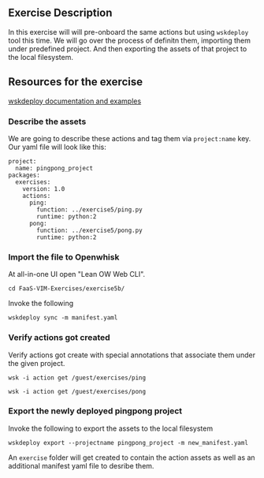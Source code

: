 ## Exercise Description

In this exercise will will pre-onboard the same actions but using `wskdeploy` tool this time. We will go over the process of definitn them, importing them under predefined project. And then exporting the assets of that project to the local filesystem.

## Resources for the exercise
[wskdeploy documentation and examples](https://github.com/apache/openwhisk-wskdeploy#here-are-some-quick-links-for)

### Describe the assets

We are going to describe these actions and tag them via `project:name` key. Our yaml file will look like this:

```
project:
  name: pingpong_project
packages:
  exercises:
    version: 1.0
    actions:
      ping:
        function: ../exercise5/ping.py
        runtime: python:2
      pong:
        function: ../exercise5/pong.py
        runtime: python:2
```

### Import the file to Openwhisk

At all-in-one UI open "Lean OW Web CLI".

```
cd FaaS-VIM-Exercises/exercise5b/
```

Invoke the following

```
wskdeploy sync -m manifest.yaml
```

### Verify actions got created

Verify actions got create with special annotations that associate them under the given project.

```
wsk -i action get /guest/exercises/ping
```

```
wsk -i action get /guest/exercises/pong
```

### Export the newly deployed pingpong project

Invoke the following to export the assets to the local filesystem

```
wskdeploy export --projectname pingpong_project -m new_manifest.yaml
```

An `exercise` folder will get created to contain the action assets as well as an additional manifest yaml file to desribe them.

